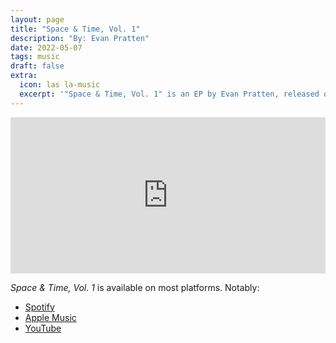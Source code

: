 ```yaml
---
layout: page
title: "Space & Time, Vol. 1" 
description: "By: Evan Pratten"
date: 2022-05-07
tags: music
draft: false
extra:
  icon: las la-music
  excerpt: '"Space & Time, Vol. 1" is an EP by Evan Pratten, released on May 7, 2022.'
---
```


<iframe src="https://open.spotify.com/embed/album/718OAeNsyhO1znebsXVSdf?utm_source=generator&theme=0" width="100%" height="250" frameBorder="0" allowfullscreen="" allow="autoplay; clipboard-write; encrypted-media; fullscreen; picture-in-picture"></iframe>

*Space & Time, Vol. 1* is available on most platforms. Notably:

- [Spotify](https://open.spotify.com/album/718OAeNsyhO1znebsXVSdf)
- [Apple Music](https://music.apple.com/us/album/space-time-vol-1-ep/1623507117)
- [YouTube](https://www.youtube.com/watch?v=Pyvg2UQW4lg&list=OLAK5uy_lc_rYhBzXiw-4eLMXNdvY7isbNz9pU0ME)
